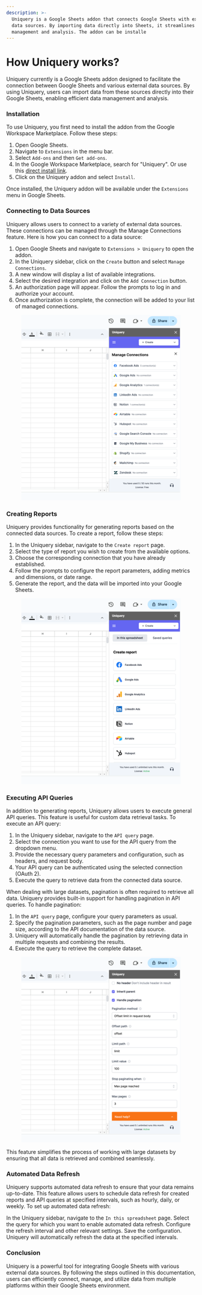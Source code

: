 ```yaml
---
description: >-
  Uniquery is a Google Sheets addon that connects Google Sheets with external
  data sources. By importing data directly into Sheets, it streamlines data
  management and analysis. The addon can be installe
---
```


# How Uniquery works?

Uniquery currently is a Google Sheets addon designed to facilitate the connection between Google Sheets and various external data sources. By using Uniquery, users can import data from these sources directly into their Google Sheets, enabling efficient data management and analysis.

### Installation

To use Uniquery, you first need to install the addon from the Google Workspace Marketplace. Follow these steps:

1. Open Google Sheets.
2. Navigate to `Extensions` in the menu bar.
3. Select `Add-ons` and then `Get add-ons`.
4. In the Google Workspace Marketplace, search for "Uniquery". Or use this [direct install link](https://workspace.google.com/marketplace/app/uniquery_api_connector_with_oauth_2_supp/275511172491).
5. Click on the Uniquery addon and select `Install`.

Once installed, the Uniquery addon will be available under the `Extensions` menu in Google Sheets.

### Connecting to Data Sources

Uniquery allows users to connect to a variety of external data sources. These connections can be managed through the Manage Connections feature. Here is how you can connect to a data source:

1. Open Google Sheets and navigate to `Extensions > Uniquery` to open the addon.
2. In the Uniquery sidebar, click on the `Create` button and select `Manage Connections`.
3. A new window will display a list of available integrations.
4. Select the desired integration and click on the `Add Connection` button.
5. An authorization page will appear. Follow the prompts to log in and authorize your account.
6. Once authorization is complete, the connection will be added to your list of managed connections.

<figure><img src="../.gitbook/assets/image (18).png" alt=""><figcaption></figcaption></figure>

### Creating Reports

Uniquery provides functionality for generating reports based on the connected data sources. To create a report, follow these steps:

1. In the Uniquery sidebar, navigate to the `Create report` page.
2. Select the type of report you wish to create from the available options.
3. Choose the corresponding connection that you have already established.
4. Follow the prompts to configure the report parameters, adding metrics and dimensions, or date range.
5. Generate the report, and the data will be imported into your Google Sheets.

<figure><img src="../.gitbook/assets/image (16).png" alt=""><figcaption></figcaption></figure>

### Executing API Queries

In addition to generating reports, Uniquery allows users to execute general API queries. This feature is useful for custom data retrieval tasks. To execute an API query:

1. In the Uniquery sidebar, navigate to the `API query` page.
2. Select the connection you want to use for the API query from the dropdown menu.
3. Provide the necessary query parameters and configuration, such as headers, and request body.
4. Your API query can be authenticated using the selected connection (OAuth 2).
5. Execute the query to retrieve data from the connected data source.

When dealing with large datasets, pagination is often required to retrieve all data. Uniquery provides built-in support for handling pagination in API queries. To handle pagination:

1. In the `API query` page, configure your query parameters as usual.
2. Specify the pagination parameters, such as the page number and page size, according to the API documentation of the data source.
3. Uniquery will automatically handle the pagination by retrieving data in multiple requests and combining the results.
4. Execute the query to retrieve the complete dataset.

<figure><img src="../.gitbook/assets/image (17).png" alt=""><figcaption></figcaption></figure>

This feature simplifies the process of working with large datasets by ensuring that all data is retrieved and combined seamlessly.

### Automated Data Refresh

Uniquery supports automated data refresh to ensure that your data remains up-to-date. This feature allows users to schedule data refresh for created reports and API queries at specified intervals, such as hourly, daily, or weekly. To set up automated data refresh:

In the Uniquery sidebar, navigate to the `In this spreadsheet` page. Select the query for which you want to enable automated data refresh. Configure the refresh interval and other relevant settings. Save the configuration. Uniquery will automatically refresh the data at the specified intervals.

### Conclusion

Uniquery is a powerful tool for integrating Google Sheets with various external data sources. By following the steps outlined in this documentation, users can efficiently connect, manage, and utilize data from multiple platforms within their Google Sheets environment.
